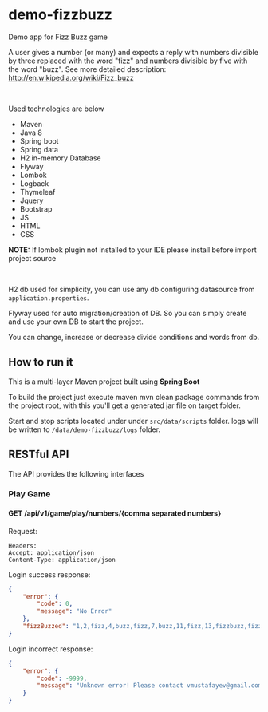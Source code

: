 # demo-fizzbuzz
Demo app for Fizz Buzz game

A user gives a number (or many) and expects a reply with numbers divisible by three replaced with the word "fizz" and numbers divisible by five with the word "buzz".
See more detailed description: http://en.wikipedia.org/wiki/Fizz_buzz

&nbsp;

Used technologies are below
- Maven
- Java 8
- Spring boot
- Spring data
- H2 in-memory Database
- Flyway
- Lombok
- Logback
- Thymeleaf
- Jquery
- Bootstrap
- JS
- HTML
- CSS

**NOTE:** If lombok plugin not installed to your IDE please install before import project source

&nbsp;

H2 db used for simplicity, you can use any db configuring datasource from `application.properties`.

Flyway used for auto migration/creation of DB. So you can simply create and use your own DB to start the project.

You can change, increase or decrease divide conditions and words from db.

## How to run it

This is a multi-layer Maven project built using **Spring Boot**

To build the project just execute maven mvn clean package commands from the project root, with this you'll get a generated jar file on target folder.

Start and stop scripts located under under `src/data/scripts` folder. logs will be written to `/data/demo-fizzbuzz/logs` folder.

## RESTful API

The API provides the following interfaces

### Play Game

#### GET /api/v1/game/play/numbers/{comma separated numbers}

Request:

```
Headers:
Accept: application/json
Content-Type: application/json
```

Login success response:
```json
{
    "error": {
        "code": 0,
        "message": "No Error"
    },
    "fizzBuzzed": "1,2,fizz,4,buzz,fizz,7,buzz,11,fizz,13,fizzbuzz,fizz,fizzbuzz,32"
}
```
Login incorrect response:
```json
{
    "error": {
        "code": -9999,
        "message": "Unknown error! Please contact vmustafayev@gmail.com"
    }
}
```